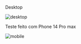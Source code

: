 
Desktop

![desktop](https://github.com/user-attachments/assets/c2f62e1d-4a28-4934-a28f-6d1877be8fd3)



Teste feito com  Phone 14 Pro max

![mobile](https://github.com/user-attachments/assets/1213d396-1003-4e0b-a8f4-2ed13f566cab)
